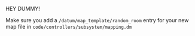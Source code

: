 HEY DUMMY!

Make sure you add a `/datum/map_template/random_room` entry for your new map file in `code/controllers/subsystem/mapping.dm`